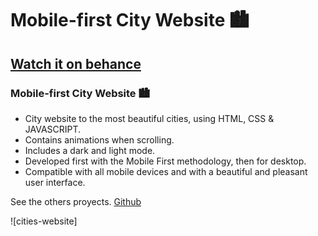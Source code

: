 # Mobile-first City Website 🏙
## [Watch it on behance](https://youtu.be/YzRDHxbw1RU)
###  Mobile-first City Website 🏙

- City website to the most beautiful cities, using HTML, CSS & JAVASCRIPT.
- Contains animations when scrolling.
- Includes a dark and light mode.
- Developed first with the Mobile First methodology, then for desktop.
- Compatible with all mobile devices and with a beautiful and pleasant user interface.

See the others proyects. [Github](https://www.youtube.com/c/Bedimcode)

![cities-website]